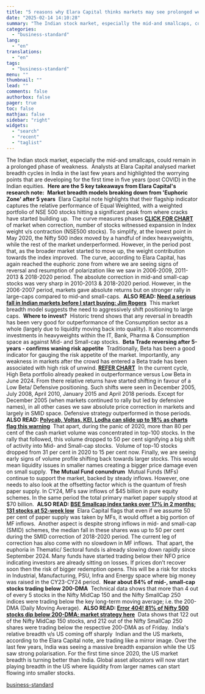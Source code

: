 ```yaml
---
title: "5 reasons why Elara Capital thinks markets may see prolonged weakness"
date: "2025-02-14 14:10:28"
summary: "The Indian stock market, especially the mid-and smallcaps, could remain in a prolonged phase of weakness. Analysts at Elara Capital analysed market breadth cycles in India in the last few years and highlighted the worrying points that are developing for the first time in five years (post COVID) in the..."
categories:
  - "business-standard"
lang:
  - "en"
translations:
  - "en"
tags:
  - "business-standard"
menu: ""
thumbnail: ""
lead: ""
comments: false
authorbox: false
pager: true
toc: false
mathjax: false
sidebar: "right"
widgets:
  - "search"
  - "recent"
  - "taglist"
---
```


The Indian stock market, especially the mid-and smallcaps, could remain in a prolonged phase of weakness.  Analysts at Elara Capital analysed market breadth cycles in India in the last few years and highlighted the worrying points that are developing for the first time in five years (post COVID) in the Indian equities.  **Here are the 5 key takeaways from Elara Capital's research note:**  **Market breadth models breaking down from 'Euphoric Zone' after 5 years**  Elara Capital note highlights that their flagship indicator captures the relative performance of Equal Weighted, with a weighted portfolio of NSE 500 stocks hitting a significant peak from where cracks have started building up.  The curve measures phases [**CLICK FOR CHART**](https://bsmedia.business-standard.com/_media/bs/data/general-file-upload/2025-02/market_breadth_expansion_140225.jpg) of market when correction, number of stocks witnessed expansion in Index weight v/s contraction (NSE500 stocks). To simplify, at the lowest point in May 2020, the Nifty 500 index moved by a handful of index heavyweights, while the rest of the market underperformed. However, in the period post that, as the broader market started to move up, the weight contribution towards the index improved.  The curve, according to Elara Capital, has again reached the euphoric zone from where we are seeing signs of reversal and resumption of polarization like we saw in 2006-2009, 2011-2013 & 2018-2020 period. The absolute correction in mid-and small-cap stocks was very sharp in 2010-2013 & 2018-2020 period. However, in the 2006-2007 period, markets gave absolute returns but on stronger rally in large-caps compared to mid-and small-caps.  **ALSO READ: [Need a serious fall in Indian markets before I start buying: Jim Rogers](https://www.business-standard.com/markets/news/need-a-serious-fall-in-indian-markets-before-i-start-buying-jim-rogers-125021200517_1.html)**  This market breadth model suggests the need to aggressively shift positioning to large caps.  **Where to invest?**  Historic trend shows that any reversal in breadth has been very good for outperformance of the Consumption sector as a whole (largely due to liquidity moving back into quality). It also recommends investments in heavyweights within the IT, Bank, Pharma & Consumption space as against Mid- and Small-cap stocks.  **Beta Trade reversing after 5-years - confirms waning risk appetite**  Traditionally, Beta has been a good indicator for gauging the risk appetite of the market. Importantly, any weakness in markets after the crowd has entered a Beta trade has been associated with high risk of unwind. [**REFER CHART**](https://bsmedia.business-standard.com/_media/bs/data/general-file-upload/2025-02/beta_trade_140225.jpg)  In the current cycle, High Beta portfolio already peaked in outperformance versus Low Beta in June 2024. From there relative returns have started shifting in favour of a Low Beta/ Defensive positioning. Such shifts were seen in December 2005, July 2008, April 2010, January 2015 and April 2018 periods. Except for December 2005 (when markets continued to rally but led by defensive names), in all other cases we saw absolute price correction in markets and largely in SMID space. Defensive strategy outperformed in those periods.  **ALSO READ: [Polycab, Voltas, KEI, Lodha can slide up to 18% as charts flag this warning](https://www.business-standard.com/markets/news/polycab-voltas-kei-lodha-can-slide-up-to-18-as-charts-flag-this-warning-125021300725_1.html?1739510525)**  That apart, during the panic of 2020, more than 80 per cent of the cash market volume was concentrated in top-100 stocks. In the rally that followed, this volume dropped to 50 per cent signifying a big shift of activity into Mid- and Small-cap stocks.  Volume of top-10 stocks dropped from 31 per cent in 2020 to 15 per cent now. Finally, we are seeing early signs of volume profile shifting back towards larger stocks. This would mean liquidity issues in smaller names creating a bigger price damage even on small supply.  **The Mutual Fund conundrum**  Mutual Funds (MFs) continue to support the market, backed by steady inflows. However, one needs to also look at the offsetting factor which is the quantum of fresh paper supply. In CY24, MFs saw inflows of $45 billion in pure equity schemes. In the same period the total primary market paper supply stood at $70 billion.  **ALSO READ: [BSE Smallcap index tanks over 17% in 2 months; 131 stocks at 52-week low](https://www.business-standard.com/markets/news/bse-smallcap-index-tanks-over-17-in-2-months-131-stocks-at-52-week-low-125021100729_1.html?1739510610)**  Elara Capital flags that even if we assume 50 per cent of paper supply was taken by MFs, it would offset a big portion of MF inflows.  Another aspect is despite strong inflows in mid- and small-cap (SMID) schemes, the median fall in these shares was up to 50 per cent during the SMID correction of 2018-2020 period. The current leg of correction has also come with no slowdown in MF inflows.  That apart, the euphoria in Thematic/ Sectoral funds is already slowing down rapidly since September 2024. Many funds have started trading below their NFO price indicating investors are already sitting on losses. If prices don’t recover soon then the risk of bigger redemption opens. This will be a risk for stocks in Industrial, Manufacturing, PSU, Infra and Energy space where big money was raised in the CY23-CY24 period.  **Near about 84% of mid-, small-cap stocks trading below 200-DMA**  Technical data shows that more than 4 out of every 5 stocks in the Nifty MidCap 150 and the Nifty SmallCap 250 indices were trading below the key long-term moving average; i.e. the 200-DMA (Daily Moving Average).  **ALSO READ: [Error 404! 81% of Nifty 500 stocks dip below 200-DMA; market strategy here](https://www.business-standard.com/markets/news/error-404-81-of-nifty-500-stocks-dip-below-200-dma-market-strategy-here-125021200393_1.html?1739510525)**  Data shows that 122 out of the Nifty MidCap 150 stocks, and 212 out of the Nifty SmallCap 250 shares were trading below the respective 200-DMA as of Friday.  India's relative breadth v/s US coming off sharply  Indian and the US markets, according to the Elara Capital note, are trading like a mirror image. Over the last few years, India was seeing a massive breadth expansion while the US saw strong polarisation. For the first time since 2020, the US market breadth is turning better than India. Global asset allocators will now start playing breadth in the US where liquidity from larger names can start flowing into smaller stocks.

[business-standard](https://www.business-standard.com/markets/news/5-reasons-why-elara-capital-thinks-markets-may-see-prolonged-weakness-125021400640_1.html)
